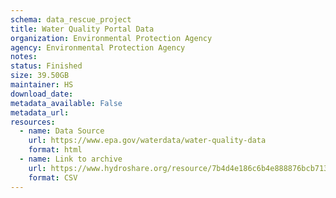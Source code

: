 ```yaml
---
schema: data_rescue_project 
title: Water Quality Portal Data
organization: Environmental Protection Agency
agency: Environmental Protection Agency
notes: 
status: Finished
size: 39.50GB
maintainer: HS
download_date: 
metadata_available: False
metadata_url: 
resources:
  - name: Data Source
    url: https://www.epa.gov/waterdata/water-quality-data
    format: html
  - name: Link to archive
    url: https://www.hydroshare.org/resource/7b4d4e186c6b4e888876bcb713b4dff7/
    format: CSV
---
```

